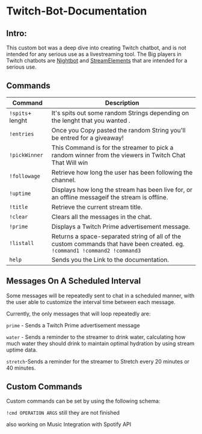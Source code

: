# Twitch-Bot-Documentation

## Intro:

This custom bot was a deep dive into creating Twitch chatbot, and is not intended for any serious  use as a livestreaming tool. The Big players in Twitch chatbots are [Nightbot](https://beta.nightbot.tv/) and [StreamElements](https://streamelements.com/) that are intended for a serious use.


## Commands

Command              | Description
---------------------|------------
`!spits`+ lenght     | It's spits out some random Strings depending on the lenght that you wanted .
`!entries`           | Once you Copy pasted the random String you'll be entred for a giveaway!
`!pickWinner`        | This Command is for the streamer to pick a random winner from the viewers in Twitch Chat That Will win  
`!followage`         | Retrieve how long the user has been following the channel.
`!uptime`            | Displays how long the stream has been live for, or an offline messageif the stream is offline.
`!title`             | Retrieve the current stream title.
`!clear`             | Clears all the messages in the chat.
`!prime`             | Displays a Twitch Prime advertisement message.
`!listall`           | Returns a space-separated string of all of the custom commands that have been created. eg. `!command1 !command2 !command3`
 `help`              | Sends you the Link to the documentation.



## Messages On A Scheduled Interval

Some messages will be repeatedly sent to chat in a scheduled manner, with the user able to customize the interval time between each message.

Currently, the only messages that will loop repeatedly are:

`prime` - Sends a Twitch Prime advertisement message

`water` - Sends a reminder to the streamer to drink water, calculating how much water they should drink to maintain optimal hydration by using stream uptime data.

`stretch`-Sends a reminder for the streamer to Stretch every 20 minutes or 40 minutes. 



## Custom Commands

Custom commands can be set by using the following schema:

`!cmd OPERATION ARGS`
still they are not finished

also working on Music Integration with Spotify API
